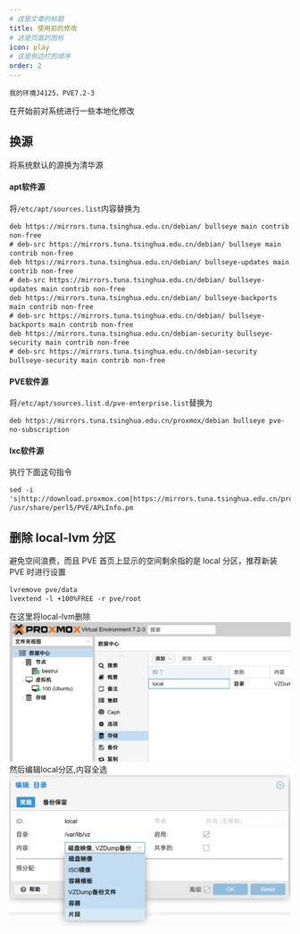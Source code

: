 ```yaml
---
# 这是文章的标题
title: 使用前的修改
# 这是页面的图标
icon: play
# 这是侧边栏的顺序
order: 2
---
```

````warning
我的环境J4125，PVE7.2-3
````
在开始前对系统进行一些本地化修改
## 换源
将系统默认的源换为清华源
#### apt软件源
将`/etc/apt/sources.list`内容替换为
```config
deb https://mirrors.tuna.tsinghua.edu.cn/debian/ bullseye main contrib non-free
# deb-src https://mirrors.tuna.tsinghua.edu.cn/debian/ bullseye main contrib non-free
deb https://mirrors.tuna.tsinghua.edu.cn/debian/ bullseye-updates main contrib non-free
# deb-src https://mirrors.tuna.tsinghua.edu.cn/debian/ bullseye-updates main contrib non-free
deb https://mirrors.tuna.tsinghua.edu.cn/debian/ bullseye-backports main contrib non-free
# deb-src https://mirrors.tuna.tsinghua.edu.cn/debian/ bullseye-backports main contrib non-free
deb https://mirrors.tuna.tsinghua.edu.cn/debian-security bullseye-security main contrib non-free 
# deb-src https://mirrors.tuna.tsinghua.edu.cn/debian-security bullseye-security main contrib non-free
```
#### PVE软件源
将`/etc/apt/sources.list.d/pve-enterprise.list`替换为
```config
deb https://mirrors.tuna.tsinghua.edu.cn/proxmox/debian bullseye pve-no-subscription
```
#### lxc软件源
执行下面这句指令
```shell
sed -i 's|http://download.proxmox.com|https://mirrors.tuna.tsinghua.edu.cn/proxmox|g' /usr/share/perl5/PVE/APLInfo.pm
```
## 删除 local-lvm 分区
避免空间浪费，而且 PVE 首页上显示的空间剩余指的是 local 分区，推荐新装 PVE 时进行设置
```shell
lvremove pve/data  
lvextend -l +100%FREE -r pve/root
```
在这里将local-lvm删除    
![](./202302021757.png)
然后编辑local分区,内容全选    
![](./20230202175802.png)
